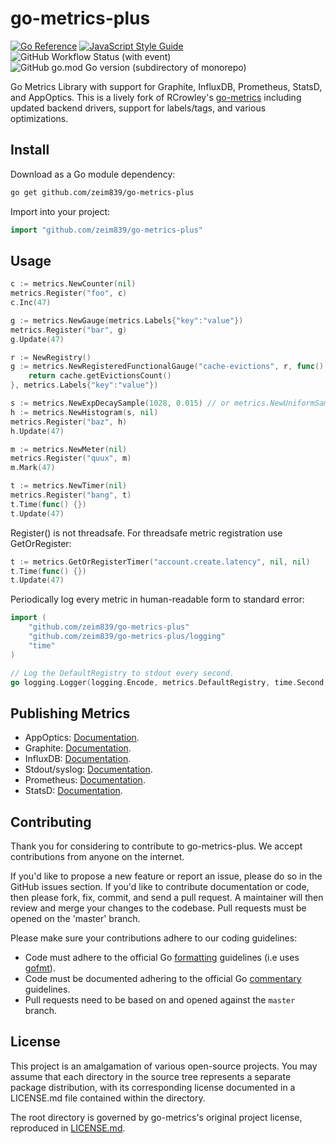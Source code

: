# go-metrics-plus
[![Go Reference](https://pkg.go.dev/badge/github.com/zeim839/go-metrics-plus.svg)](https://pkg.go.dev/github.com/zeim839/go-metrics-plus) [![JavaScript Style Guide](https://img.shields.io/badge/code_style-standard-brightgreen.svg)](https://standardjs.com) ![GitHub Workflow Status (with event)](https://img.shields.io/github/actions/workflow/status/zeim839/go-metrics-plus/go.yml) ![GitHub go.mod Go version (subdirectory of monorepo)](https://img.shields.io/github/go-mod/go-version/zeim839/go-metrics-plus)



Go Metrics Library with support for Graphite, InfluxDB, Prometheus, StatsD, and AppOptics. This is a lively fork of RCrowley's [go-metrics](https://github.com/rcrowley/go-metrics) including updated backend drivers, support for labels/tags, and various optimizations.

## Install

Download as a Go module dependency:
```bash
go get github.com/zeim839/go-metrics-plus
```

Import into your project:
```go
import "github.com/zeim839/go-metrics-plus"
```

## Usage

```go
c := metrics.NewCounter(nil)
metrics.Register("foo", c)
c.Inc(47)

g := metrics.NewGauge(metrics.Labels{"key":"value"})
metrics.Register("bar", g)
g.Update(47)

r := NewRegistry()
g := metrics.NewRegisteredFunctionalGauge("cache-evictions", r, func() int64 {
	return cache.getEvictionsCount()
}, metrics.Labels{"key":"value"})

s := metrics.NewExpDecaySample(1028, 0.015) // or metrics.NewUniformSample(1028)
h := metrics.NewHistogram(s, nil)
metrics.Register("baz", h)
h.Update(47)

m := metrics.NewMeter(nil)
metrics.Register("quux", m)
m.Mark(47)

t := metrics.NewTimer(nil)
metrics.Register("bang", t)
t.Time(func() {})
t.Update(47)
```

Register() is not threadsafe. For threadsafe metric registration use GetOrRegister:

```go
t := metrics.GetOrRegisterTimer("account.create.latency", nil, nil)
t.Time(func() {})
t.Update(47)
```

Periodically log every metric in human-readable form to standard error:
```go
import (
	"github.com/zeim839/go-metrics-plus"
	"github.com/zeim839/go-metrics-plus/logging"
	"time"
)

// Log the DefaultRegistry to stdout every second.
go logging.Logger(logging.Encode, metrics.DefaultRegistry, time.Second, "some.prefix"
```

## Publishing Metrics

* AppOptics: [Documentation](appoptics/README.md).
* Graphite: [Documentation](graphite/README.md).
* InfluxDB: [Documentation](influxdb/README.md).
* Stdout/syslog: [Documentation](logging/README.md).
* Prometheus: [Documentation](prometheus/README.md).
* StatsD: [Documentation](statsd/README.md).

## Contributing

Thank you for considering to contribute to go-metrics-plus. We accept contributions from anyone on the internet.

If you'd like to propose a new feature or report an issue, please do so in the GitHub issues section. If you'd like to contribute documentation or code, then please fork, fix, commit, and send a pull request. A maintainer will then review and merge your changes to the codebase. Pull requests must be opened on the 'master' branch.

Please make sure your contributions adhere to our coding guidelines:
* Code must adhere to the official Go [formatting](https://go.dev/doc/effective_go#formatting) guidelines (i.e uses [gofmt](https://pkg.go.dev/cmd/gofmt)).
* Code must be documented adhering to the official Go [commentary](https://go.dev/doc/effective_go#commentary) guidelines.
* Pull requests need to be based on and opened against the `master` branch.

## License

This project is an amalgamation of various open-source projects. You may assume that each directory in the source tree represents a separate package distribution, with its corresponding license documented in a LICENSE.md file contained within the directory.

The root directory is governed by go-metrics's original project license, reproduced in [LICENSE.md](LICENSE.md).
